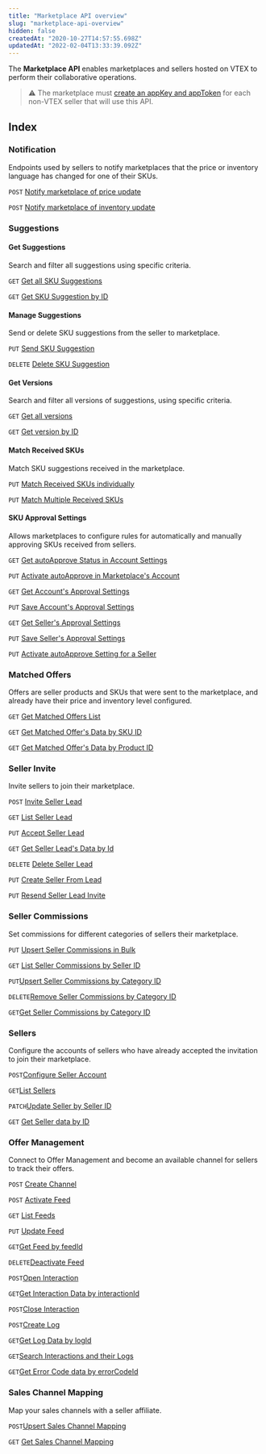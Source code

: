 ```yaml
---
title: "Marketplace API overview"
slug: "marketplace-api-overview"
hidden: false
createdAt: "2020-10-27T14:57:55.698Z"
updatedAt: "2022-02-04T13:33:39.092Z"
---
```


The **Marketplace API** enables marketplaces and sellers hosted on VTEX to perform their collaborative operations.  

>⚠️ The marketplace must [create an appKey and appToken](https://developers.vtex.com/docs/guides/getting-started-authentication) for each non-VTEX seller that will use this API.

## Index

### Notification

Endpoints used by sellers to notify marketplaces that the price or inventory language has changed for one of their SKUs.

`POST` [Notify marketplace of price update](https://developers.vtex.com/docs/api-reference/marketplace-apis#post-/notificator/-sellerId-/changenotification/-skuId-/price)

`POST` [Notify marketplace of inventory update](https://developers.vtex.com/docs/api-reference/marketplace-apis#post-/notificator/-sellerId-/changenotification/-skuId-/inventory)

### Suggestions

#### Get Suggestions

Search and filter all suggestions using specific criteria.

`GET` [Get all SKU Suggestions](https://developers.vtex.com/docs/api-reference/marketplace-apis-suggestions#get-/suggestions)

`GET` [Get SKU Suggestion by ID](https://developers.vtex.com/docs/api-reference/marketplace-apis-suggestions#get-/suggestions/-sellerId-/-sellerSkuId-)

#### Manage Suggestions

Send or delete SKU suggestions from the seller to marketplace.

`PUT` [Send SKU Suggestion](https://developers.vtex.com/docs/api-reference/marketplace-apis-suggestions#put-/suggestions/-sellerId-/-sellerSkuId-)

`DELETE` [Delete SKU Suggestion](https://developers.vtex.com/docs/api-reference/marketplace-apis-suggestions#delete-/suggestions/-sellerId-/-sellerSkuId-)

#### Get Versions

Search and filter all versions of suggestions, using specific criteria.

`GET` [Get all versions](https://developers.vtex.com/docs/api-reference/marketplace-apis-suggestions#get-/suggestions/-sellerId-/-sellerskuid-/versions)

`GET` [Get version by ID](https://developers.vtex.com/docs/api-reference/marketplace-apis-suggestions#get-/suggestions/-sellerId-/-sellerskuid-/versions/-version-)

#### Match Received SKUs

Match SKU suggestions received in the marketplace.

`PUT` [Match Received SKUs individually](https://developers.vtex.com/docs/api-reference/marketplace-apis-suggestions#put-/suggestions/-sellerId-/-sellerskuid-/versions/-version-/matches/-matchid-)

`PUT` [Match Multiple Received SKUs](https://developers.vtex.com/docs/api-reference/marketplace-apis-suggestions#put-/suggestions/matches/action/-actionName-)

#### SKU Approval Settings

Allows marketplaces to configure rules for automatically and manually approving SKUs received from sellers.

`GET` [Get autoApprove Status in Account Settings](https://developers.vtex.com/docs/api-reference/marketplace-apis-suggestions#get-/suggestions/configuration/autoapproval/toggle)

`PUT` [Activate autoApprove in Marketplace's Account](https://developers.vtex.com/docs/api-reference/marketplace-apis-suggestions#put-/suggestions/configuration/autoapproval/toggle)

`GET` [Get Account's Approval Settings](https://developers.vtex.com/docs/api-reference/marketplace-apis-suggestions#get-/suggestions/configuration)

`PUT` [Save Account's Approval Settings](https://developers.vtex.com/docs/api-reference/marketplace-apis-suggestions#put-/suggestions/configuration)

`GET` [Get Seller's Approval Settings](https://developers.vtex.com/docs/api-reference/marketplace-apis-suggestions#get-/suggestions/configuration/seller/-sellerId-)

`PUT` [Save Seller's Approval Settings](https://developers.vtex.com/docs/api-reference/marketplace-apis-suggestions#put-/suggestions/configuration/seller/-sellerId-)

`PUT` [Activate autoApprove Setting for a Seller](https://developers.vtex.com/docs/api-reference/marketplace-apis-suggestions#put-/suggestions/configuration/autoapproval/toggle/seller/-sellerId-)

### Matched Offers

Offers are seller products and SKUs that were sent to the marketplace, and already have their price and inventory level configured.

`GET` [Get Matched Offers List](https://developers.vtex.com/docs/api-reference/marketplace-apis#get-/offer-manager/pvt/offers)

`GET` [Get Matched Offer's Data by SKU ID](https://developers.vtex.com/docs/api-reference/marketplace-apis#get-/offer-manager/pvt/product/-productId-/sku/-skuId-)

`GET` [Get Matched Offer's Data by Product ID](https://developers.vtex.com/docs/api-reference/marketplace-apis#get-/offer-manager/pvt/product/-productId-)

### Seller Invite

Invite sellers to join their marketplace.

`POST` [Invite Seller Lead](https://developers.vtex.com/docs/api-reference/marketplace-apis/#post-/seller-register/pvt/seller-leads)

`GET` [List Seller Lead](https://developers.vtex.com/docs/api-reference/marketplace-apis/#get-/seller-register/pvt/seller-leads)

`PUT` [Accept Seller Lead](https://developers.vtex.com/docs/api-reference/marketplace-apis/#put-/seller-register/pvt/seller-leads/-sellerLeadId-)

`GET` [Get Seller Lead's Data by Id](https://developers.vtex.com/docs/api-reference/marketplace-apis/#get-/seller-register/pvt/seller-leads/-sellerLeadId-)

`DELETE` [Delete Seller Lead](https://developers.vtex.com/docs/api-reference/marketplace-apis/#get-/seller-register/pvt/seller-leads/-sellerLeadId-)

`PUT` [Create Seller From Lead](https://developers.vtex.com/docs/api-reference/marketplace-apis/#put-/seller-register/pvt/seller-leads/-sellerLeadId-/seller)

`PUT` [Resend Seller Lead Invite](https://developers.vtex.com/docs/api-reference/marketplace-apis/#put-/seller-register/pvt/seller-leads/-sellerLeadId-/status)

### Seller Commissions

Set commissions for different categories of sellers their marketplace.

`PUT` [Upsert Seller Commissions in Bulk](https://developers.vtex.com/docs/api-reference/marketplace-apis/#put-/seller-register/pvt/sellers/-sellerId-/commissions/categories)

`GET` [List Seller Commissions by Seller ID](https://developers.vtex.com/docs/api-reference/marketplace-apis/#get-/seller-register/pvt/sellers/-sellerId-/commissions)

`PUT`[Upsert Seller Commissions by Category ID](https://developers.vtex.com/docs/api-reference/marketplace-apis/#put-/seller-register/pvt/sellers/-sellerId-/commissions/-categoryId-)  

`DELETE`[Remove Seller Commissions by Category ID](https://developers.vtex.com/docs/api-reference/marketplace-apis/#delete-/seller-register/pvt/sellers/-sellerId-/commissions/-categoryId-)  

`GET`[Get Seller Commissions by Category ID](https://developers.vtex.com/docs/api-reference/marketplace-apis/#get-/seller-register/pvt/sellers/-sellerId-/commissions/-categoryId-)  

### Sellers  

Configure the accounts of sellers who have already accepted the invitation to join their marketplace.  

`POST`[Configure Seller Account](https://developers.vtex.com/docs/api-reference/marketplace-apis/#post-/seller-register/pvt/sellers)  

`GET`[List Sellers](https://developers.vtex.com/docs/api-reference/marketplace-apis/#get-/seller-register/pvt/sellers)  

`PATCH`[Update Seller by Seller ID](https://developers.vtex.com/docs/api-reference/marketplace-apis/#patch-/seller-register/pvt/sellers/-sellerId-)  

`GET` [Get Seller data by ID](https://developers.vtex.com/docs/api-reference/marketplace-apis/#get-/seller-register/pvt/sellers/-sellerId-)

### Offer Management  

Connect to Offer Management and become an available channel for sellers to track their offers.

`POST` [Create Channel](https://developers.vtex.com/docs/api-reference/marketplace-apis-offer-management/#post-/api/sent-offers/channels)

`POST` [Activate Feed](https://developers.vtex.com/docs/api-reference/marketplace-apis-offer-management/#post-/api/sent-offers/feeds)

`GET` [List Feeds](https://developers.vtex.com/docs/api-reference/marketplace-apis-offer-management/#get-/api/sent-offers/feeds)

`PUT` [Update Feed](https://developers.vtex.com/docs/api-reference/marketplace-apis-offer-management/#put-/api/sent-offers/feeds/-feedId-)

`GET`[Get Feed by feedId](https://developers.vtex.com/docs/api-reference/marketplace-apis-offer-management/#get-/api/sent-offers/feeds/-feedId-)  

`DELETE`[Deactivate Feed](https://developers.vtex.com/docs/api-reference/marketplace-apis-offer-management/#delete-/api/sent-offers/feeds/-feedId-)  

`POST`[Open Interaction](https://developers.vtex.com/docs/api-reference/marketplace-apis-offer-management/#post-/api/sent-offers/feeds/-feedId-/skus/-skuId-/interactions)  

`GET`[Get Interaction Data by interactionId](https://developers.vtex.com/docs/api-reference/marketplace-apis-offer-management/#get-/api/sent-offers/feeds/-feedId-/skus/-skuId-/interactions/-interactionId-)  

`POST`[Close Interaction](https://developers.vtex.com/docs/api-reference/marketplace-apis-offer-management/#post-/api/sent-offers/feeds/-feedId-/skus/-skuId-/interactions/-interactionId-/close)  

`POST`[Create Log](https://developers.vtex.com/docs/api-reference/marketplace-apis-offer-management/#post-/api/sent-offers/feeds/-feedId-/skus/-skuId-/interactions/-interactionId-/logs)  

`GET`[Get Log Data by logId](https://developers.vtex.com/docs/api-reference/marketplace-apis-offer-management/#get-/api/sent-offers/feeds/-feedId-/skus/-skuId-/interactions/-interactionId-/logs/-logId-)  

`GET`[Search Interactions and their Logs](https://developers.vtex.com/docs/api-reference/marketplace-apis-offer-management/#get-/api/sent-offers/search/interactions)  

`GET`[Get Error Code data by errorCodeId](https://developers.vtex.com/docs/api-reference/marketplace-apis-offer-management/#get-/api/sent-offers/error-codes/-errorCodeId-)  

### Sales Channel Mapping  

Map your sales channels with a seller affiliate.  

`POST`[Upsert Sales Channel Mapping](https://developers.vtex.com/docs/api-reference/marketplace-apis/#put-/seller-register/pvt/sellers/-sellerId-/sales-channel/mapping)  

`GET` [Get Sales Channel Mapping](https://developers.vtex.com/docs/api-reference/marketplace-apis/#get-/seller-register/pvt/sellers/-sellerId-/sales-channel/mapping)
